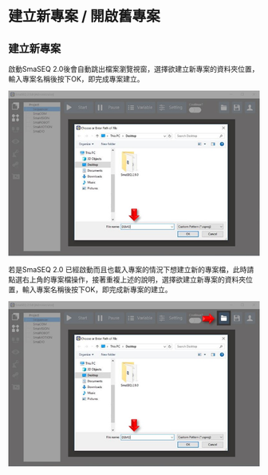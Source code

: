 # 建立新專案 / 開啟舊專案

## 建立新專案

啟動SmaSEQ 2.0後會自動跳出檔案瀏覽視窗，選擇欲建立新專案的資料夾位置，輸入專案名稱後按下OK，即完成專案建立。

![](../.gitbook/assets/_newproject.JPG)

若是SmaSEQ 2.0 已經啟動而且也載入專案的情況下想建立新的專案檔，此時請點選右上角的專案檔操作，接著重複上述的說明，選擇欲建立新專案的資料夾位置，輸入專案名稱後按下OK，即完成新專案的建立。

![](../.gitbook/assets/create.jpg)

